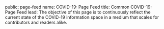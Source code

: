 public: page-feed
name: COVID-19: Page Feed
title: Common COVID-19: Page Feed
lead: The objective of this page is to continuously reflect the current state of the COVID-19 information space in a medium that scales for contributors and readers alike.
